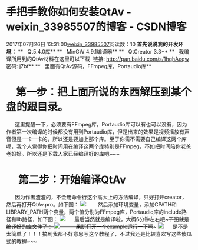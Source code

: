 # 手把手教你如何安装QtAv - weixin_33985507的博客 - CSDN博客
2017年07月26日 13:31:00[weixin_33985507](https://me.csdn.net/weixin_33985507)阅读数：10
**首先说说我的开发环境：**
**   Qt5.4.0库**
**   MinGW 4.9.1编译器**
**   QtCreator 3.3**
**   我编译所用到的QtAv材料在这里可以下载  链接: http://pan.baidu.com/s/1hqhAeqw 密码: j7bf**
**   里面有QtAv源码，FFmpeg库，Portaudio库**
#     第一步：把上面所说的东西解压到某个盘的跟目录。 
      这里提醒一下，必须要有FFmpeg库，Portaudio库可以有也可以没有，因为作者第一次编译的时候都没有用到Portaudio库，但是出来的效果是视频播放有声音但是一卡一卡的。所以还是要加上那个库。至于你需不需要自己编译这两个库呢，我个人觉得你把时间用在编译这两个库特别是FFmpeg，不如把时间陪你老爸老妈好。所以还是下载人家已经编译好的库吧~~~
#      第二步：开始编译QtAv
      因为作者渣渣的，不会用命令行这个高大上的方法编译，只好打开creator，然后再打开QtAv.pro。如下图：
![](https://img-blog.csdn.net/20150227163822318?watermark/2/text/aHR0cDovL2Jsb2cuY3Nkbi5uZXQvdHJ1c3RndWFu/font/5a6L5L2T/fontsize/400/fill/I0JBQkFCMA==/dissolve/70/gravity/SouthEast)
       然后添加环境变量，添加CPATH和LIBRARY_PATH两个变量，两个值分别为FFmpeg库，Portaudio库的include路径和lib路径，如下图：
![](https://img-blog.csdn.net/20150227164634169?watermark/2/text/aHR0cDovL2Jsb2cuY3Nkbi5uZXQvdHJ1c3RndWFu/font/5a6L5L2T/fontsize/400/fill/I0JBQkFCMA==/dissolve/70/gravity/SouthEast)
     最后当然就是编译啦，大概6分钟左右吧~~~下图就是编译好的库文件了：
![](https://img-blog.csdn.net/20150227165449706?watermark/2/text/aHR0cDovL2Jsb2cuY3Nkbi5uZXQvdHJ1c3RndWFu/font/5a6L5L2T/fontsize/400/fill/I0JBQkFCMA==/dissolve/70/gravity/SouthEast)
          果断打开一个example运行一下啊~~~
![](https://img-blog.csdn.net/20150227165934188?watermark/2/text/aHR0cDovL2Jsb2cuY3Nkbi5uZXQvdHJ1c3RndWFu/font/5a6L5L2T/fontsize/400/fill/I0JBQkFCMA==/dissolve/70/gravity/SouthEast)
     是不是太简单了！！！搞到我都不好意思写这个教程了，不过我还是比较喜欢写这些傻瓜式的教程~~~
